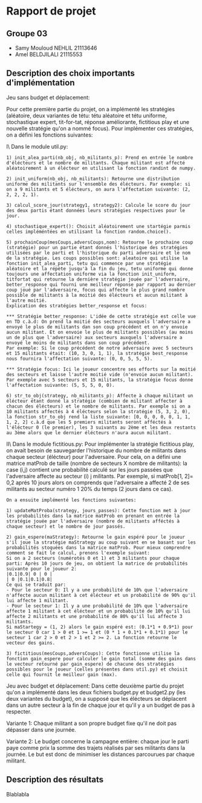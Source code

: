 # Rapport de projet

## Groupe 03
* Samy Mouloud NEHLIL 21113646
* Amel BELDJILALI 21115553

## Description des choix importants d'implémentation

Jeu sans budget et déplacement: 

Pour cette première partie du projet, on a implémenté les stratégies (aléatoire, deux variantes de tétu: tétu aléatoire et tétu uniforme, stochastique expert, tit-for-tat, réponse améliorante, fictitious play et une nouvelle stratégie qu'on a nommé focus). Pour implémenter ces stratégies, on a défini les fonctions suivantes:

I\ Dans le module util.py:  

    1) init_alea_parti(nb_obj, nb_militants_p): Prend en entrée le nombre d'élécteurs et le nombre de militants. Chaque militant est affecté aléatoirement à un élécteur en utilisant la fonction randint de numpy.

    2) init_uniform(nb_obj, nb_militants): Retourne une distribution uniforme des militants sur l'ensemble des élécteurs. Par exemple: si on a 9 militants et 5 élécteurs, on aura l'affectation suivante: (2, 2, 2, 2, 1).

    3) calcul_score_jour(strategy1, strategy2): Calcule le score du jour des deux partis étant données leurs stratégies respectives pour le jour.

    4) stochastique_expert(): Choisit aléatoirement une startégie parmis celles impléméntées en utilisant la fonction random.choice().

    5) prochainCoup(mesCoups,adversCoups,nom): Retourne le prochaine coup (stratégie) pour un partie étant donnés l'historique des stratégies utilisées par le parti et l'historique du parti adversaire et le nom de la stratégie. Les coups possibles sont: aleatoire qui utilise la fonction init_alea_parti, tetu qui commence par une stratégie aléatoire et la répète jusqu'à la fin du jeu, tetu uniforme qui donne toujours une affectation uniforme via la fonction init_uniform, titfortat qui retourne la dernière stratégie jouée par l'adversaire, better_response qui fourni une meilleur réponse par rapport au dernier coup joué par l'adversaire, focus qui affecte le plus grand nombre possible de militants à la moitié des élécteurs et aucun militant à l'autre moitié.
    Explication des stratégies better_response et focus:

    *** Stratégie better_response: L'idée de cette stratégie est celle vue en TD c.à.d: On prend la moitié des secteurs auxquels l'adversaire a envoyé le plus de militants dan son coup précédent et on n'y envoie aucun militant. Et on envoie le plus de militants possibles (au moins un de plus que l'adversaire) aux secteurs auxquels l'adversaire a envoyé le moins de militants dans son coup précédent. 
    Par exemple: Si le coup précédent de notre adversaire avec 5 secteurs et 15 militants était: (10, 3, 0, 1, 1), la stratégie best_response nous fournira l'affectation suivante: (0, 0, 5, 5, 5).

    *** Stratégie focus: Ici le joueur concentre ses efforts sur la moitié des secteurs et laisse l'autre moitié vide (n'envoie aucun militant). Par exemple avec 5 secteurs et 15 militants, la stratégie focus donne l'affectation suivante: (5, 5, 5, 0, 0).

    6) str_to_obj(strategy, nb_militants_p): Affecte à chaque militant un élécteur étant donné la stratégie (combien de militant affecter à chacun des élécteurs) et le nombre de militants. Par exemple si on a 10 militants affectés à 4 élécteurs selon la stratégie (5, 3, 2, 0), la fonction str_to_obj rend la liste suivante: [0, 0, 0, 0, 0, 1, 1, 1, 2, 2] c.à.d que les 5 premiers militants seront afféctés à l'élécteur 0 (le premier), les 3 suivants au 2ème et les deux restants au 3ème alors que le dernier élécteurs n'aura aucun militant.

II\ Dans le module fictitious.py: 
    Pour implémenter la stratégie fictitious play, on avait besoin de sauvegarder l'historique du nombre de militants dans chaque secteur (élécteur) pour l'adversaire. Pour cela, on a défini une matrice matProb de taille (nombre de secteurs X nombre de militants): la case (i,j) contient une probabilité calculé sur les jours passées que l'adversaire affecte au secteur (i) j militants. Par exemple, si matProb[1, 2]= 0,2 aprés 10 jours alors on comprends que l'adversaire a affecté 2 de ses militants au secteur numéro 1 20% du temps (2 jours dans ce cas).

    On a ensuite implémenté les fonctions suivantes:

    1) updateMatProba(strategy, jours_passes): Cette fonction met à jour les probabilités dans la matrice matProb en prenant en entrée la stratégie jouée par l'adversaire (nombre de militants afféctés à chaque secteur) et le nombre de jour passés.

    2) gain_espere(maStrategy): Retourne le gain espéré pour le joueur s'il joue la stratégie maStrategy au coup suivant en se basant sur les probabilités stoquées dans la matrice matProb. Pour mieux comprendre comment se fait le calcul, prenons l'exemple suivant:
    Si on a 2 secteurs (numérotés 0 et 1) et 3 militants pour chaque parti: Après 10 jours de jeu, on obtient la matrice de probabilités suivante pour le joueur 2:
    |0.1|0.9| 0 | 0 |
    | 0 |0.1|0.1|0.8|
    Ce qui se traduit par:
    - Pour le secteur 0: Il y a une probabilité de 10% que l'adversaire n'affecte aucun militant à cet élécteur et un probabilité de 90% qu'il lui affecte 1 militant.
    - Pour le secteur 1: Il y a une probabilité de 10% que l'adversaire affecte 1 militant à cet élécteur et un probabilité de 10% qu'il lui affecte 2 militants et une probabilité de 80% qu'il lui affecte 3 militants.
    Si maStartegy = (1, 2) alors le gain espéré est: (0.1*1 + 0.9*1) pour le secteur 0 car 1 > 0 et 1 >= 1 et (0 * 1 + 0.1*1 + 0.1*1) pour le secteur 1 car 2 > 0 et 2 > 1 et 2 >= 2. La fonction retourne le vecteur des gains. 

    3) fictitious(mesCoups,adversCoups): Cette fonctionne utilise la fonction gain_espere pour calculer le gain total (somme des gains dans le vecteur retourné par gain_espere) de chacune des stratégies possibles pour le joueur (celles présentes dans util.py) et choisit celle qui fournit le meilleur gain (max).


Jeu avec budget et déplacement: Dans cette deuxième partie du projet qu'on a implémenté dans les deux fichiers budget.py et budget2.py (les deux variantes du budget), on a supposé que les élécteurs se déplacent dans un autre secteur à la fin de chaque jour et qu'il y a un budget de pas à respecter.

Variante 1: Chaque militant a son propre budget fixe qu'il ne doit pas dépasser dans une journée.

Variante 2: Le budget concerne la campagne entière: chaque jour le parti paye comme prix la somme des trajets réalisés par ses militants dans la journée. Le but est donc de minimiser les distances parcourues par chaque militant.


## Description des résultats

Blablabla
